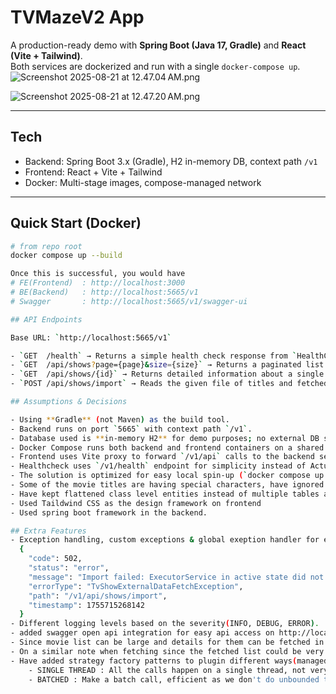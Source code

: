 # TVMazeV2 App

A production-ready demo with **Spring Boot (Java 17, Gradle)** and **React (Vite + Tailwind)**.  
Both services are dockerized and run with a single `docker-compose up`.
![Screenshot 2025-08-21 at 12.47.04 AM.png](../../Desktop/Screenshot%202025-08-21%20at%2012.47.04%E2%80%AFAM.png)

![Screenshot 2025-08-21 at 12.47.20 AM.png](../../Desktop/Screenshot%202025-08-21%20at%2012.47.20%E2%80%AFAM.png)

---

## Tech

- Backend: Spring Boot 3.x (Gradle), H2 in-memory DB, context path `/v1`
- Frontend: React + Vite + Tailwind
- Docker: Multi-stage images, compose-managed network

---

## Quick Start (Docker)

```bash
# from repo root
docker compose up --build

Once this is successful, you would have
# FE(Frontend)  : http://localhost:3000
# BE(Backend)   : http://localhost:5665/v1
# Swagger       : http://localhost:5665/v1/swagger-ui

## API Endpoints

Base URL: `http://localhost:5665/v1`

- `GET  /health` → Returns a simple health check response from `HealthController`.
- `GET  /api/shows?page={page}&size={size}` → Returns a paginated list of shows. Response is a list of `ShowListItemDto` with metadata.
- `GET  /api/shows/{id}` → Returns detailed information about a single show (`ShowDetailsDto`).
- `POST /api/shows/import` → Reads the given file of titles and fetched the data extrnally and saves it in H2 DB.

## Assumptions & Decisions

- Using **Gradle** (not Maven) as the build tool.
- Backend runs on port `5665` with context path `/v1`.
- Database used is **in-memory H2** for demo purposes; no external DB setup required.
- Docker Compose runs both backend and frontend containers on a shared network.
- Frontend uses Vite proxy to forward `/v1/api` calls to the backend service.
- Healthcheck uses `/v1/health` endpoint for simplicity instead of Actuator.
- The solution is optimized for easy local spin-up (`docker compose up --build`) and not for production scaling.
- Some of the movie titles are having special characters, have ignored them during validation while parsing.
- Have kept flattened class level entities instead of multiple tables and relationships for now.
- Used Taildwind CSS as the design framework on frontend
- Used spring boot framework in the backend. 

## Extra Features
- Exception handling, custom exceptions & global exeption handler for exception management.
  {
    "code": 502,
    "status": "error",
    "message": "Import failed: ExecutorService in active state did not accept task: java.util.concurrent.CompletableFuture$AsyncRun@3870a9db",
    "errorType": "TvShowExternalDataFetchException",
    "path": "/v1/api/shows/import",
    "timestamp": 1755715268142
  }
- Different logging levels based on the severity(INFO, DEBUG, ERROR).
- added swagger open api integration for easy api access on http://localhost:5665/v1/swagger-ui/
- Since movie list can be large and details for them can be fetched in parallel, have used multi threading.
- On a similar note when fetching since the fetched list could be very large we have used Pagenation in the list api.
- Have added strategy factory patterns to plugin different ways(managed via configs) to fetch data due to large list.
    - SINGLE THREAD : All the calls happen on a single thread, not very efficient
    - BATCHED : Make a batch call, efficient as we don't do unbounded thread allocation, and happens on a specific set


